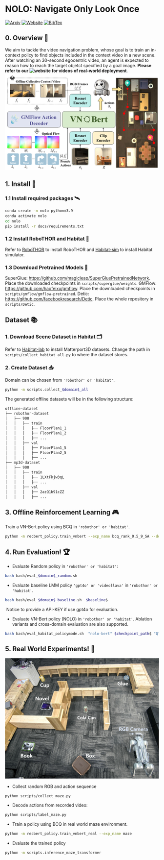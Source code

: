 # NOLO: Navigate Only Look Once 
[![Arxiv](https://img.shields.io/badge/Paper-red?style=for-the-badge&logo=google-docs&color=cc0000&logoColor=white)](https://arxiv.org/pdf/2408.01384)
[![Website](https://img.shields.io/badge/Website-blue?style=for-the-badge&logo=react&color=007BFF&logoColor=white)](https://sites.google.com/view/nol0)
[![BibTex](https://img.shields.io/badge/Bibtex-green?style=for-the-badge&logo=firebase&color=4F805D&logoColor=white)](https://scholar.googleusercontent.com/scholar.bib?q=info:VO1B5Z6HOVgJ:scholar.google.com)

## 0. Overview 🙌
We aim to tackle the video navigation problem, whose goal is to train an in-context policy to find objects included in the context video in a new scene.
After watching an 30-second egocentric video, an agent is expected to reason how to reach the target objetct specified by a goal image. **Please refer to our ![website](https://sites.google.com/view/nol0) for videos of real-world deployment**. 
![](assets/head.png)

## 1. Install 🚀
### 1.1 Install required packages 🛰️
```bash
conda create -n nolo python=3.9
conda activate nolo
cd nolo
pip install -r docs/requirements.txt
```

### 1.2 Install RoboTHOR and Habitat 🍔
Refer to [RoboTHOR](https://ai2thor.allenai.org/robothor/documentation) to install RoboTHOR and 
[Habitat-sim](https://github.com/facebookresearch/habitat-sim) to install Habitat simulator.


### 1.3 Download Pretrained Models 📑
SuperGlue: https://github.com/magicleap/SuperGluePretrainedNetwork. Place the downloaded checkpoints in `scripts/superglue/weights`. 
GMFlow: https://github.com/haofeixu/gmflow. Place the downloaded checkpoints in `scripts/gmflow/gmflow-pretrained`. 
Detic: https://github.com/facebookresearch/Detic. Place the whole repository in `scripts/Detic`.

## Dataset 📚
### 1. Download Scene Dataset in Habitat 🗂️
Refer to [Habitat-lab](https://github.com/facebookresearch/habitat-lab/blob/main/DATASETS.md) to install Matterport3D datasets. Change the path in `scripts/collect_habitat_all.py` to where the dataset stores.

### 2. Create Dataset 📥
Domain can be chosen from `'robothor' or 'habitat'`.
```bash
python -m scripts.collect_$domain$_all
```
The generated offline datasets will be in the following structure:

```
offline-dataset
├── robothor-dataset
│   ├── 900
│   │   ├── train
│   │   │   ├── FloorPlan1_1
│   │   │   ├── FloorPlan1_2
│   │   │   ├── ...
│   │   ├── val
│   │   │   ├── FloorPlan1_5
│   │   │   ├── FloorPlan2_5
│   │   │   ├── ...
├── mp3d-dataset
│   ├── 900
│   │   ├── train
│   │   │   ├── 1LXtFkjw3qL
│   │   │   ├── ...
│   │   ├── val
│   │   │   ├── 2azQ1b91cZZ
│   │   │   ├── ...
```

## 3. Offline Reinforcement Learning 🎮
Train a VN-Bert policy using BCQ in `'robothor' or 'habitat'`.
```bash
python -m recbert_policy.train_vnbert --exp_name bcq_rank_0.5_9_SA --domain $domain$
```

## 4. Run Evaluation! 🏆
- Evaluate Random policy in `'robothor' or 'habitat'`:
```bash
bash bash/eval_$domain$_random.sh
```
- Evaluate baseline LMM policy `'gpt4o' or 'videollava'` in `'robothor' or 'habitat'`.
```bash
bash bash/eval_$domain$_baseline.sh  $baseline$
```

​		Notice to provide a API-KEY if use gpt4o for evaluation.

- Evaluate VN-Bert policy (NOLO) in `'robothor' or 'habitat'`. Ablation variants and cross-domain evaluation are also supported.
```bash
bash bash/eval_habitat_policymode.sh  "nolo-bert" $checkpoint_path$ "Q" "SA"
```
## 5. Real World Experiments! 🤖
![](assets/exp-config.png)
- Collect random RGB and action sequence
```bash
python scripts/collect_maze.py
``` 
- Decode actions from recorded video:
```bash
python scripts/label_maze.py
```
- Train a policy using BCQ in real world maze environment.
```bash
python -m recbert_policy.train_vnbert_real --exp_name maze
```
- Evaluate the trained policy
```bash
python -m scripts.inference_maze_transformer
```

